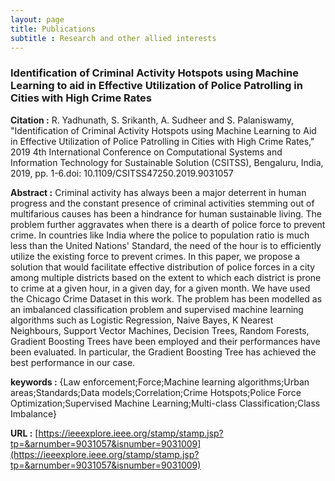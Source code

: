 ```yaml
---
layout: page
title: Publications
subtitle : Research and other allied interests
---
```


### Identification of Criminal Activity Hotspots using Machine Learning to aid in Effective Utilization of Police Patrolling in Cities with High Crime Rates

**Citation :** R. Yadhunath, S. Srikanth, A. Sudheer and S. Palaniswamy, "Identification of Criminal Activity Hotspots using Machine Learning to Aid in Effective Utilization of Police Patrolling in Cities with High Crime Rates," 2019 4th International Conference on Computational Systems and Information Technology for Sustainable Solution (CSITSS), Bengaluru, India, 2019, pp. 1-6.doi: 10.1109/CSITSS47250.2019.9031057  

**Abstract :** Criminal activity has always been a major deterrent in human progress and the constant presence of criminal activities stemming out of multifarious causes has been a hindrance for human sustainable living. The problem further aggravates when there is a dearth of police force to prevent crime. In countries like India where the police to population ratio is much less than the United Nations' Standard, the need of the hour is to efficiently utilize the existing force to prevent crimes. In this paper, we propose a solution that would facilitate effective distribution of police forces in a city among multiple districts based on the extent to which each district is prone to crime at a given hour, in a given day, for a given month. We have used the Chicago Crime Dataset in this work. The problem has been modelled as an imbalanced classification problem and supervised machine learning algorithms such as Logistic Regression, Naive Bayes, K Nearest Neighbours, Support Vector Machines, Decision Trees, Random Forests, Gradient Boosting Trees have been employed and their performances have been evaluated. In particular, the Gradient Boosting Tree has achieved the best performance in our case.  

**keywords :** {Law enforcement;Force;Machine learning algorithms;Urban areas;Standards;Data models;Correlation;Crime Hotspots;Police Force Optimization;Supervised Machine Learning;Multi-class Classification;Class Imbalance}  

**URL :** [https://ieeexplore.ieee.org/stamp/stamp.jsp?tp=&arnumber=9031057&isnumber=9031009](https://ieeexplore.ieee.org/stamp/stamp.jsp?tp=&arnumber=9031057&isnumber=9031009)
